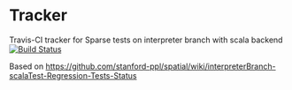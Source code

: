 # Tracker
Travis-CI tracker for Sparse tests on interpreter branch with scala backend
[![Build Status](https://travis-ci.org/mattfel1/Tracker.svg?branch=ClassSparse-Branchinterpreter-Backendscala-Tracker)](https://travis-ci.org/mattfel1/Tracker)

Based on https://github.com/stanford-ppl/spatial/wiki/interpreterBranch-scalaTest-Regression-Tests-Status
